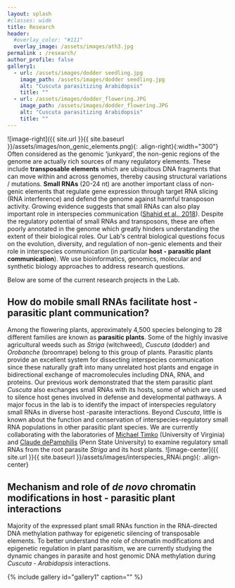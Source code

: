 ```yaml
---
layout: splash
#classes: wide
title: Research
header:
  #overlay_color: "#111"
  overlay_image: /assets/images/ath3.jpg
permalink : /research/
author_profile: false
gallery1:
  - url: /assets/images/dodder seedling.jpg
    image_path: /assets/images/dodder seedling.jpg
    alt: "Cuscuta parasitizing Arabidopsis"
    title: ""
  - url: /assets/images/dodder_flowering.JPG
    image_path: /assets/images/dodder_flowering.JPG
    alt: "Cuscuta parasitizing Arabidopsis"
    title: ""
---
```

![image-right]({{ site.url }}{{ site.baseurl }}/assets/images/non_genic_elements.png){: .align-right}{:width="300"} Often considered as the genomic ‘junkyard’, the non-genic regions of the genome are actually rich sources of many regulatory elements. These include **transposable elements** which are ubiquitous DNA fragments that can move within and across genomes, thereby causing structural variations / mutations. **Small RNAs** (20-24 nt) are another important class of non-genic elements that regulate gene expression through target RNA slicing (RNA interference) and defend the genome against harmful transposon activity. Growing evidence suggests that small RNAs can also play important role in interspecies communication ([Shahid et al., 2018](https://www.nature.com/articles/nature25027)). Despite the regulatory potential of small RNAs and transposons, these are often poorly annotated in the genome which greatly hinders understanding the extent of their biological roles. Our Lab's central biological questions focus on the evolution, diversity, and regulation of non-genic elements and their role in interspecies communication (in particular **host - parasitic plant communication**). We use bioinformatics, genomics, molecular and synthetic biology approaches to address research questions.

Below are some of the current research projects in the Lab.

## How do mobile small RNAs facilitate host - parasitic plant communication?
Among the flowering plants, approximately 4,500 species belonging to 28 different families are known as **parasitic plants**. Some of the highly invasive agricultural weeds such as *Striga* (witchweed), *Cuscuta* (dodder) and *Orobanche* (broomrape) belong to this group of plants. Parasitic plants provide an excellent system for dissecting interspecies communication since these naturally graft into many unrelated host plants and engage in bidirectional exchange of macromolecules including DNA, RNA, and proteins. Our previous work demonstrated that the stem parasitic plant *Cuscuta* also exchanges small RNAs with its hosts, some of which are used to silence host genes involved in defense and developmental pathways. A major focus in the lab is to identify the impact of interspecies regulatory small RNAs in diverse host -parasite interactions. Beyond *Cuscuta*, little is known about the function and conservation of interspecies-regulatory small RNA populations in other parasitic plant species. We are currently collaborating with the laboratories of [Michael Timko](https://bio.as.virginia.edu/people/mpt9g) (University of Virginia) and [Claude dePamphilis](https://www.huck.psu.edu/people/claude-depamphilis) (Penn State University) to examine regulatory small RNAs from the root parasite *Striga* and its host plants.
![image-center]({{ site.url }}{{ site.baseurl }}/assets/images/interspecies_RNAi.png){: .align-center}
## Mechanism and role of *de novo* chromatin modifications in host - parasitic plant interactions
Majority of the expressed plant small RNAs function in the RNA-directed DNA methylation pathway for epigenetic silencing of transposable elements. To better understand the role of chromatin modifications and epigenetic regulation in plant parasitism, we are currently studying the dynamic changes in parasite and host genomic DNA methylation during *Cuscuta* - *Arabidopsis* interactions.

{% include gallery id="gallery1" caption="" %}
